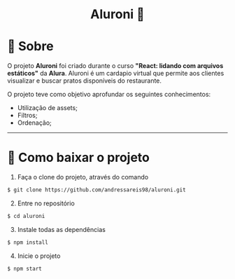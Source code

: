 <h1 align="center">Aluroni 🥗</h1>

# 📃 Sobre

O projeto **Aluroni** foi criado durante o curso **"React: lidando com arquivos estáticos"** da **Alura**. Aluroni é um cardapio virtual que permite aos clientes visualizar e buscar pratos disponíveis do restaurante.

O projeto teve como objetivo aprofundar os seguintes conhecimentos:

- Utilização de assets;
- Filtros;
- Ordenação;

---

# 🔌 Como baixar o projeto

1. Faça o clone do projeto, através do comando

```bash
$ git clone https://github.com/andressareis98/aluroni.git
```

2. Entre no repositório

```bash
$ cd aluroni
```

3. Instale todas as dependências

```bash
$ npm install
```

4. Inicie o projeto

```bash
$ npm start
```

